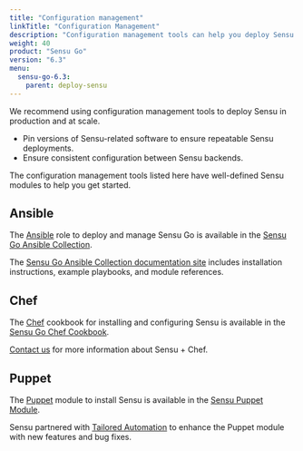 ```yaml
---
title: "Configuration management"
linkTitle: "Configuration Management"
description: "Configuration management tools can help you deploy Sensu in production and at scale. Learn more about Sensu integrations."
weight: 40
product: "Sensu Go"
version: "6.3"
menu:
  sensu-go-6.3:
    parent: deploy-sensu
---
```


We recommend using configuration management tools to deploy Sensu in production and at scale.

- Pin versions of Sensu-related software to ensure repeatable Sensu deployments.
- Ensure consistent configuration between Sensu backends.

The configuration management tools listed here have well-defined Sensu modules to help you get started.

## Ansible

The [Ansible][5] role to deploy and manage Sensu Go is available in the [Sensu Go Ansible Collection][6].

The [Sensu Go Ansible Collection documentation site][9] includes installation instructions, example playbooks, and module references.

## Chef

The [Chef][3] cookbook for installing and configuring Sensu is available in the [Sensu Go Chef Cookbook][4].

[Contact us][8] for more information about Sensu + Chef.

## Puppet

The [Puppet][1] module to install Sensu is available in the [Sensu Puppet Module][2].

Sensu partnered with [Tailored Automation][7] to enhance the Puppet module with new features and bug fixes.


[1]: https://puppet.com/
[2]: https://forge.puppet.com/modules/sensu/sensu
[3]: https://www.chef.io/
[4]: https://supermarket.chef.io/cookbooks/sensu-go
[5]: https://www.ansible.com/
[6]: https://galaxy.ansible.com/sensu/sensu_go
[7]: https://tailoredautomation.io/
[8]: https://monitoringlove.sensu.io/chef
[9]: https://sensu.github.io/sensu-go-ansible/
